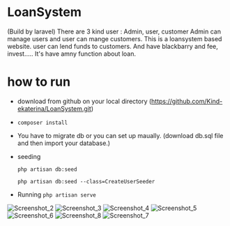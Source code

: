 # LoanSystem
(Build by laravel)
There are 3 kind user : Admin, user, customer
Admin can manage users and user can mange customers.
This is a loansystem based website. user can lend funds to customers. And have blackbarry and fee, invest.....
It's have amny function about loan.

# how to run
- download from github on your local directory (https://github.com/Kind-ekaterina/LoanSystem.git)
- `composer install`
- You have to migrate db
    or you can set up maually. 
    (download db.sql file and then import your database.)
- seeding
    
    `php artisan db:seed`
 
    `php artisan db:seed --class=CreateUserSeeder`
- Running
    `php artisan serve`

![Screenshot_2](https://user-images.githubusercontent.com/86986628/130820536-68ec0c16-4c91-465d-be43-365816307c1e.jpg)
![Screenshot_3](https://user-images.githubusercontent.com/86986628/130820545-58672616-1663-418e-8af6-28f0c4da1c3c.jpg)
![Screenshot_4](https://user-images.githubusercontent.com/86986628/130820551-f061dba0-f9f3-4239-a4c6-09fe31c36cec.jpg)
![Screenshot_5](https://user-images.githubusercontent.com/86986628/130820565-f9945f16-4318-4d05-9b23-eadfb1d87a8b.jpg)
![Screenshot_6](https://user-images.githubusercontent.com/86986628/130820573-1daadf91-6d22-48f2-b175-696959e6a80c.jpg)
![Screenshot_8](https://user-images.githubusercontent.com/86986628/130820589-e6efd7df-060b-4af9-9a1b-61942d34e70a.jpg)
![Screenshot_7](https://user-images.githubusercontent.com/86986628/130820576-620ed0b6-3913-44dd-b295-854075cccf2f.jpg)
